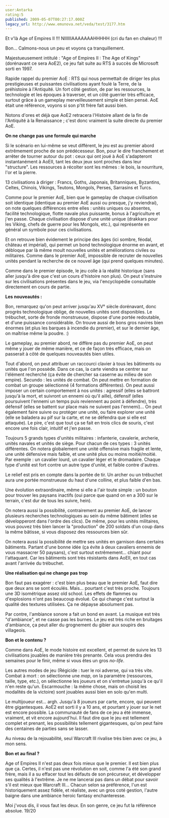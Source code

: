 ```yaml
---
user:Antarka
rating:5
published: 2009-05-07T00:27:17.000Z
legacy_url: http://www.emunova.net/veda/test/3177.htm
---
```

Et v'là Age of Empires II !!! NIIIIIIAAAAAAAHHHHH (cri du fan en chaleur) !!!  

  

Bon... Calmons-nous un peu et voyons ça tranquillement.  

  

Majestueusement intitulé : "Age of Empires II : The Age of Kings" (dorénavant ce sera AoE2), ce jeu fait suite au RTS à succès de Microsoft sorti en 1997\.  

  

Rapide rappel du premier AoE : RTS qui nous permettait de diriger les plus prestigieuses et puissantes civilisations ayant foulé la Terre, de la préhistoire à l'Antiquité. Un fort côté gestion, de par les ressources, la technologie et les époques à traverser, et un côté guerrier très efficace, surtout grâce à un gameplay merveilleusement simple et bien pensé. AoE était une référence, voyons si son p'tit frère fait aussi bien.  

  

Notons d'ores et déjà que AoE2 retracera l'Histoire allant de la fin de l'Antiquité à la Renaissance ; c'est donc vraiment la suite directe du premier AoE.  

  

**On ne change pas une formule qui marche**  

  

Si le scénario en lui-même se veut différent, le jeu est au premier abord extrêmement proche de son prédécesseur. Bon, pour le dire franchement et arrêter de tourner autour du pot : ceux qui ont joué à AoE s'adapteront instantanément à AoEII, tant les deux jeux sont proches dans leur "structure". Les ressources à récolter sont les mêmes : le bois, la nourriture, l'or et la pierre.  

  

13 civilisations à diriger : Francs, Goths, Japonais, Britanniques, Byzantins, Celtes, Chinois, Vikings, Teutons, Mongols, Perses, Sarrasins et Turcs.  

  

Comme pour le premier AoE, bien que le gameplay de chaque civilisation soit identique (identique au premier AoE aussi ou presque, j'y reviendrai), on note quelques différences entre elles : unités uniques ou absentes, facilité technologique, flotte navale plus puissante, bonus à l'agriculture et j'en passe. Chaque civilisation dispose d'une unité unique (drakkars pour les Viking, chefs de guerre pour les Mongols, etc.), qui représente en général un symbole pour ces civilisations.  

  

Et on retrouve bien évidement le principe des âges (ici sombre, féodal, château et impérial), qui permet un bond technologique énorme en avant, et débloque par là même moult nouvelles unités et améliorations civiles ou militaires. Comme dans le premier AoE, impossible de recruter de nouvelles unités pendant la recherche de ce nouvel âge (qui prend quelques minutes).  

  

Comme dans le premier épisode, le jeu colle à la réalité historique (sans aller jusqu'à dire que c'est un cours d'histoire non plus). On peut s'instruire sur les civilisations présentes dans le jeu, via l'encyclopédie consultable directement en cours de partie.  

  

**Les nouveautés :**  

  

Bon, remarquez qu'on peut arriver jusqu'au XV° siècle dorénavant, donc progrès technologique oblige, de nouvelles unités sont disponibles. Le trébuchet, sorte de fronde monstrueuse, dispose d'une portée redoutable, et d'une puissance considérable. On trouve aussi de bons gros navires bien énormes (et plus les barques à incendie du premier), et sur le dernier âge, on maîtrise même la poudre. :)  

  

Le gameplay, au premier abord, ne diffère pas du premier AoE, on peut même y jouer de même manière, et ce de façon très efficace, mais on passerait à côté de quelques nouveautés bien utiles.  

  

Tout d'abord, on peut attribuer un raccourci clavier à tous les bâtiments ou unités que l'on possède. Dans ce cas, la carte viendra se centrer sur l'élément recherché (ça évite de chercher sa caserne au milieu de son empire). Secundo : les unités de combat. On peut mettre en formation de combat un groupe sélectionné (4 formations différentes). On peut aussi imposer un certain comportement à nos unités : agressif (elles se battront jusqu'à la mort, et suivront un ennemi où qu'il aille), défensif (elles poursuivent l'ennemi un temps puis reviennent au point à défendre), très défensif (elles se battent sur place mais ne suivent pas l'ennemi)... On peut également faire suivre ou protéger une unité, ou faire explorer une unité (elle se baladera au pif sur la carte, et ne se défendra que si elle est attaquée). Le pire, c'est que tout ça se fait en trois clics de souris, c'est encore une fois clair, intuitif et j'en passe.  

  

Toujours 5 grands types d'unités militaires : infanterie, cavalerie, archerie, unités navales et unités de siège. Pour chacun de ces types : 3 unités différentes. On notera globalement une unité offensive mais fragile et lente, une unité défensive mais faible, et une unité plus ou moins moitié/moitié. Par exemple : un cavalier lourd, un cavalier léger et le dromadaire. Chaque type d'unité est fort contre un autre type d'unité, et faible contre d'autres.  

  

Le relief est pris en compte dans la portée de tir. Un archer ou un trébuchet aura une portée monstrueuse du haut d'une colline, et plus faible d'en bas.  

  

Une évolution extraordinaire, même si elle a l'air toute simple : un bouton pour trouver les paysans inactifs (oui parce que quand on en a 300 sur le terrain, c'est dur de tous les suivre, hein).  

  

On notera aussi la possibilité, contrairement au premier AoE, de lancer plusieurs recherches technologiques au sein du même bâtiment (elles se développeront dans l'ordre des clics). De même, pour les unités militaires, vous pouvez très bien lancer la "production" de 200 soldats d'un coup dans la même bâtisse, si vous disposez des ressources bien sûr.  

  

On notera aussi la possibilité de mettre ses unités en garnison dans certains bâtiments. Partant d'une bonne idée (ça évite à deux cavaliers ennemis de vous massacrer 50 paysans), c'est surtout extrêmement... chiant pour l'attaquant. Car les bâtiments sont très résistants dans AoEII, en tout cas avant l'arrivée du trébuchet.  

  

**Une réalisation qui ne change pas trop**  

  

Bon faut pas exagérer : c'est bien plus beau que le premier AoE, faut dire que deux ans se sont écoulés. Mais... pourtant c'est très proche. Toujours une 3D isométrique assez old school. Les effets de flammes ou d'explosions n'ont pas beaucoup évolué. Ce qui change c'est surtout la qualité des textures utilisées. Ça ne dépayse absolument pas.  

  

Par contre, l'ambiance sonore a fait un bond en avant. La musique est très "d'ambiance", et ne casse pas les burnes. Le jeu est très riche en bruitages d'ambiance, ça peut aller du grognement du gibier aux soupirs des villageois.  

  

**Bon et le contenu ?**  

  

Comme dans AoE, le mode histoire est excellent, et permet de suivre les 13 civilisations jouables de manière très prenante. Cela vous prendra des semaines pour le finir, même si vous êtes un gros _no-life_.  

  

Les autres modes de jeu (Régicide : tuer le roi adverse, qui va très vite. Combat à mort : on sélectionne une _map_, on la paramètre (ressources, taille, type, etc.), on sélectionne les joueurs et on s'entretue jusqu'à ce qu'il n'en reste qu'un. Escarmouche : la même chose, mais on choisit les modalités de la victoire) sont jouables aussi bien en solo qu'en multi.  

  

Le multijoueur est... argh. Jusqu'à 8 joueurs par carte, encore, qui peuvent être gigantesques. AoE2 est sorti il y a 10 ans, et pourtant y jouer sur le net est encore possible. La communauté de fans de ce jeu a été immense, vraiment, et vit encore aujourd'hui. Il faut dire que le jeu est tellement complet et prenant, les possibilités tellement gigantesques, qu'on peut faire des centaines de parties sans se lasser.  

  

Au niveau de la rejouabilité, seul Warcraft III rivalise très bien avec ce jeu, à mon sens.  

  

**Bon et au final ?**  

  

Age of Empires II n'est pas deux fois mieux que le premier. Il est bien plus que ça. Certes, il n'est pas une révolution en soit, comme l'a été son grand frère, mais il a su effacer tout les défauts de son précurseur, et développer ses qualités à l'extrême. Je ne me lancerai pas dans un débat pour savoir s'il est mieux que Warcraft III... Chacun selon sa préférence, l'un est historiquement assez fidèle, et réaliste, avec un gros coté gestion, l'autre baigne dans une ambiance heroic fantasy enchanteresse.  

  

Moi j'vous dis, il vous faut les deux. En son genre, ce jeu fut la référence absolue. 19/20